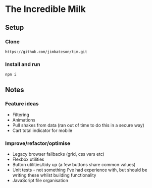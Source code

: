# The Incredible Milk
## Setup

### Clone

`https://github.com/jimbateson/tim.git`

### Install and run

`npm i`

## Notes

### Feature ideas
* Filtering
* Animations
* Pull shakes from data (ran out of time to do this in a secure way)
* Cart total indicator for mobile

### Improve/refactor/optimise
* Legacy browser fallbacks (grid, css vars etc)
* Flexbox utilities
* Button utilities/tidy up (a few buttons share common values)
* Unit tests - not something I've had experience with, but should be writing these whilst building functionality
* JavaScript file organisation

